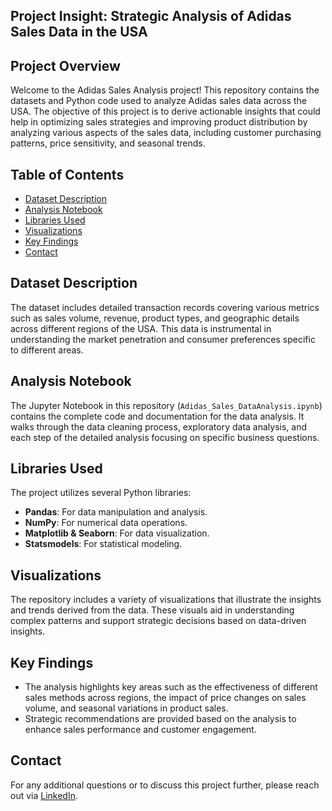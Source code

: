 
## Project Insight: Strategic Analysis of Adidas Sales Data in the USA

## Project Overview
Welcome to the Adidas Sales Analysis project! This repository contains the datasets and Python code used to analyze Adidas sales data across the USA. The objective of this project is to derive actionable insights that could help in optimizing sales strategies and improving product distribution by analyzing various aspects of the sales data, including customer purchasing patterns, price sensitivity, and seasonal trends.

## Table of Contents
- [Dataset Description](#dataset-description)
- [Analysis Notebook](#analysis-notebook)
- [Libraries Used](#libraries-used)
- [Visualizations](#visualizations)
- [Key Findings](#key-findings)
- [Contact](#contact)


## Dataset Description
The dataset includes detailed transaction records covering various metrics such as sales volume, revenue, product types, and geographic details across different regions of the USA. This data is instrumental in understanding the market penetration and consumer preferences specific to different areas.

## Analysis Notebook
The Jupyter Notebook in this repository (`Adidas_Sales_DataAnalysis.ipynb`) contains the complete code and documentation for the data analysis. It walks through the data cleaning process, exploratory data analysis, and each step of the detailed analysis focusing on specific business questions.

## Libraries Used
The project utilizes several Python libraries:
- **Pandas**: For data manipulation and analysis.
- **NumPy**: For numerical data operations.
- **Matplotlib & Seaborn**: For data visualization.
- **Statsmodels**: For statistical modeling.

## Visualizations
The repository includes a variety of visualizations that illustrate the insights and trends derived from the data. These visuals aid in understanding complex patterns and support strategic decisions based on data-driven insights.

## Key Findings
- The analysis highlights key areas such as the effectiveness of different sales methods across regions, the impact of price changes on sales volume, and seasonal variations in product sales.
- Strategic recommendations are provided based on the analysis to enhance sales performance and customer engagement.

## Contact
For any additional questions or to discuss this project further, please reach out via [LinkedIn](https://www.linkedin.com/in/sudheernaraharisetty/).


